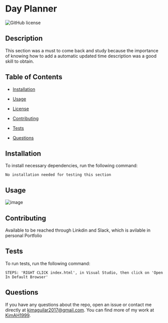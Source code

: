 # Day Planner
![GitHub license](https://img.shields.io/badge/license-MIT-blue.svg)

## Description

This section was a must to come back and study because the importance of knowing how to add a automatic updated time description was a good skill to obtain. 

## Table of Contents 

* [Installation](#installation)

* [Usage](#usage)

* [License](#license)

* [Contributing](#contributing)

* [Tests](#tests)

* [Questions](#questions)

## Installation

To install necessary dependencies, run the following command:

```
No installation needed for testing this section
```

## Usage

![image](https://user-images.githubusercontent.com/87666809/157984012-70102297-386c-490c-81e8-26d43d9fdd69.png)
  
## Contributing

Available to be reached through Linkdin and Slack, which is avilable in personal Portfolio

## Tests

To run tests, run the following command:

```
STEPS: 'RIGHT CLICK index.html', in Visual Studio, then click on 'Open In Default Browser'
```

## Questions

If you have any questions about the repo, open an issue or contact me directly at kimaguilar2017@gmail.com. You can find more of my work at [KimAH1999](https://github.com/KimAH1999/).

